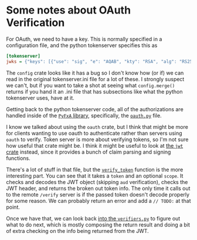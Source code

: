 # Some notes about OAuth Verification

For OAuth, we need to have a key. This is normally specified in a configuration file, and the python tokenserver specifies this as
```ini
[tokenserver]
jwks = {"keys": [{"use": "sig", "e": "AQAB", "kty": "RSA", "alg": "RS256", "fxa-createdAt": 1564502400, "n": "15OpVGC7ws_SlU0gRbRh1Iwo8_gR8ElX2CDnbN5blKyXLg-ll0ogktoDXc-tDvTabRTxi7AXU0wWQ247odhHT47y5uz0GASYXdfPponynQ_xR9CpNn1eEL1gvDhQN9rfPIzfncl8FUi9V4WMd5f600QC81yDw9dX-Z8gdkru0aDaoEKF9-wU2TqrCNcQdiJCX9BISotjz_9cmGwKXFEekQNJWBeRQxH2bUmgwUK0HaqwW9WbYOs-zstNXXWFsgK9fbDQqQeGehXLZM4Cy5Mgl_iuSvnT3rLzPo2BmlxMLUvRqBx3_v8BTtwmNGA0v9O0FJS_mnDq0Iue0Dz8BssQCQ", "kid": "20190730-15e473fd"}]}
```

The `config` crate looks like it has a bug so I don't know how (or if) we can read in the original tokenserver.ini file for a lot of these. I strongly suspect we can't, but if you want to take a shot at seeing what `config.merge()` returns if you hand it an .ini file that has subsections like what the python tokenserver uses, have at it.

Getting back to the python tokenserver code, all of the authorizations are handled inside of the [`PyFxA` library](https://github.com/mozilla/PyFxA/), specifically, the [`oauth.py`](https://github.com/mozilla/PyFxA/blob/main/fxa/oauth.py) file.

I know we talked about using the `oauth` crate, but I think that might be more for clients wanting to use oauth to authenticate rather than servers using `oauth` to verify. Token server is more about verifying tokens, so I'm not sure how useful that crate might be. I think it might be useful to look at [the `jwt` crate](https://crates.io/crates/jwt) instead, since it provides a bunch of claim parsing and signing functions.

There's a lot of stuff in that file, but the [`verify_token`](https://github.com/mozilla/PyFxA/blob/main/fxa/oauth.py#L257) function is the more interesting part. You can see that it takes a `token` and an optional `scope`. It checks and decodes the JWT object (skipping `aud` verification), checks the JWT header, and returns the broken out token info. The only time it calls out to the remote `/verify` server is if the passed token doesn't decode properly for some reason. We can probably return an error and add a `// TODO:` at that point.

Once we have that, we can look back [into the `verifiers.py`](https://github.com/mozilla-services/tokenserver/blob/master/tokenserver/verifiers.py#L228-L245) to figure out what to do next, which is mostly composing the return result and doing a bit of extra checking on the info being returned from the JWT. 
